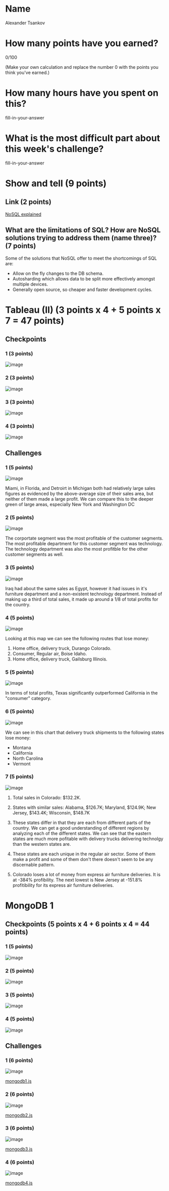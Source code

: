 # Name

Alexander Tsankov

# How many points have you earned?

0/100

(Make your own calculation and replace the number 0 with the points you think you've earned.)

# How many hours have you spent on this?

fill-in-your-answer

# What is the most difficult part about this week's challenge?

fill-in-your-answer

# Show and tell (9 points)

## Link (2 points)

[NoSQL explained](http://www.mongodb.com/nosql-explained)

## What are the limitations of SQL? How are NoSQL solutions trying to address them (name three)? (7 points)

Some of the solutions that NoSQL offer to meet the shortcomings of SQL are:

- Allow on the fly changes to the DB schema. 
- Autosharding which allows data to be split more effectively amongst multiple devices. 
- Generally open source, so cheaper and faster development cycles. 

# Tableau (II) (3 points x 4 + 5 points x 7 = 47 points)

## Checkpoints

### 1 (3 points)

![image](cp1.png)

### 2 (3 points)

![image](cp2.png)

### 3 (3 points)

![image](cp3.png)

### 4 (3 points)

![image](cp4.png)

## Challenges

### 1 (5 points)

![image](c1.png)

Miami, in Florida, and Detroirt in Michigan both had relatively large sales figures as evidenced by the above-average size of their sales area, but neither of them made a large profit. We can compare this to the deeper green of large areas, especially New York and Washington DC 
### 2 (5 points)

![image](c2.png)

The corportate segment was the most profitable of the customer segments. The most profitable department for  this customer segment was technology. The technology department was also the most profitble for the other customer segments as well. 
### 3 (5 points)

![image](c3.png)

Iraq had about the same sales as Egypt, however it had issues in it's furniture department and a non-existent technology department. Instead of making up a third of total sales, it made up around a 1/8 of total profits for the country. 

### 4 (5 points)

![image](c4.png)

Looking at this map we can see the following routes that lose money: 

1. Home office, delivery truck, Durango Colorado. 
2. Consumer, Regular air, Boise Idaho.
3. Home office, delivery truck, Gailsburg Illinois.

### 5 (5 points)

![image](c5.png)

In terms of total profits, Texas significantly outperformed California in the "consumer" category. 
### 6 (5 points)

![image](c6.png)

We can see in this chart that delivery truck shipments to the following states lose money: 

- Montana
- California
- North Carolina 
- Vermont

### 7 (5 points)

![image](c7.png)

1. Total sales in Colorado: $132.2K.

2. States with similar sales: Alabama, $126.7K; Maryland, $124.9K; New Jersey, $143.4K; Wisconsin, $148.7K

3. These states differ in that they are each from different parts of the country. We can get a good understanding of different regions by analyzing each of the different states. We can see that the eastern states are much more pofitable with delivery trucks delivering technolgy than the western states are. 

4. These states are each unique in the regular air sector. Some of them make a profit and some of them don't there doesn't seem to be any discernable pattern.

5. Colorado loses a lot of money from express air furniture deliveries. It is at -384% profibility. The next lowest is New Jersey at -151.8% profitibility for its express air furniture deliveries. 

# MongoDB 1

## Checkpoints (5 points x 4 + 6 points x 4 = 44  points)

### 1 (5 points)

![image](image.png?raw=true)

### 2 (5 points)

![image](image.png?raw=true)

### 3 (5 points)

![image](image.png?raw=true)

### 4 (5 points)

![image](image.png?raw=true)

## Challenges


### 1 (6 points)

![image](image.png?raw=true)

[mongodb1.js](mongodb1.js)

### 2 (6 points)

![image](image.png?raw=true)

[mongodb2.js](mongodb2.js)

### 3 (6 points)

![image](image.png?raw=true)

[mongodb3.js](mongodb3.js)

### 4 (6 points)

![image](image.png?raw=true)

[mongodb4.js](mongodb4.js)
